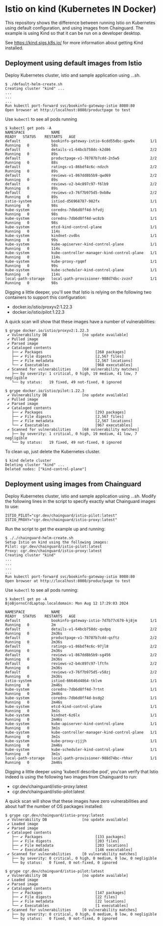 # Istio on kind (Kubernetes IN Docker)

This repository shows the difference between running Istio on Kubernetes using default configuration, 
and using images from Chainguard. The example is using Kind so that it can be run on a developer desktop.

See https://kind.sigs.k8s.io/ for more information about getting Kind installed.

## Deployment using default images from Istio
Deploy Kubernetes cluster, istio and sample application using ...sh.
```
$ ./default-helm-create.sh
Creating cluster "kind" ...
...
...
...
Run kubectl port-forward svc/bookinfo-gateway-istio 8080:80
Open browser at http://localhost:8080/productpage to test
```
Use `kubectl` to see all pods running
```
$ kubectl get pods -A
NAMESPACE            NAME                                         READY   STATUS    RESTARTS   AGE
default              bookinfo-gateway-istio-6cdd55dbc-gpw9x       1/1     Running   0          58s
default              details-v1-64bcb758dc-k2d86                  2/2     Running   0          89s
default              productpage-v1-78787b7cdd-2n5w5              2/2     Running   0          88s
default              ratings-v1-86bdf4c6c-ndzch                   2/2     Running   0          89s
default              reviews-v1-867dd8b5b9-qwd69                  2/2     Running   0          89s
default              reviews-v2-b4c897c97-f6lb9                   2/2     Running   0          89s
default              reviews-v3-76f7b975d5-9xb8w                  2/2     Running   0          89s
istio-system         istiod-d56968787-982fx                       1/1     Running   0          98s
kube-system          coredns-7db6d8ff4d-hfvdj                     1/1     Running   0          98s
kube-system          coredns-7db6d8ff4d-wc8zb                     1/1     Running   0          98s
kube-system          etcd-kind-control-plane                      1/1     Running   0          114s
kube-system          kindnet-zvdbs                                1/1     Running   0          99s
kube-system          kube-apiserver-kind-control-plane            1/1     Running   0          114s
kube-system          kube-controller-manager-kind-control-plane   1/1     Running   0          114s
kube-system          kube-proxy-rgqmf                             1/1     Running   0          99s
kube-system          kube-scheduler-kind-control-plane            1/1     Running   0          114s
local-path-storage   local-path-provisioner-988d74bc-zvzn7        1/1     Running   0          98s
```
Digging a little deeper, you'll see that Istio is relying on the following two containers to support this configuration:
* docker.io/istio/proxyv2:1.22.3
* docker.io/istio/pilot:1.22.3

A quick scan will show that these images have a number of vulnerabilities:
```
$ grype docker.io/istio/proxyv2:1.22.3
 ✔ Vulnerability DB                [no update available]
 ✔ Pulled image
 ✔ Parsed image
 ✔ Cataloged contents
   ├── ✔ Packages                        [268 packages]
   ├── ✔ File digests                    [2,567 files]
   ├── ✔ File metadata                   [2,567 locations]
   └── ✔ Executables                     [968 executables]
 ✔ Scanned for vulnerabilities     [68 vulnerability matches]
   ├── by severity: 1 critical, 0 high, 19 medium, 41 low, 7 negligible
   └── by status:   19 fixed, 49 not-fixed, 0 ignored

$ grype docker.io/istio/pilot:1.22.3
 ✔ Vulnerability DB                [no update available]
 ✔ Pulled image
 ✔ Parsed image
 ✔ Cataloged contents
   ├── ✔ Packages                        [293 packages]
   ├── ✔ File digests                    [2,567 files]
   ├── ✔ File metadata                   [2,567 locations]
   └── ✔ Executables                     [967 executables]
 ✔ Scanned for vulnerabilities     [68 vulnerability matches]
   ├── by severity: 1 critical, 0 high, 19 medium, 41 low, 7 negligible
   └── by status:   19 fixed, 49 not-fixed, 0 ignored
```
To clean up, just delete the Kubernetes cluster.
```
$ kind delete cluster
Deleting cluster "kind" ...
Deleted nodes: ["kind-control-plane"]
```

## Deployment using images from Chainguard
Deploy Kubernetes cluster, istio and sample application using ...sh. Modify the following lines in the script to specify exactly what Chainguard images to use:
```
ISTIO_PILOT="cgr.dev/chainguard/istio-pilot:latest"
ISTIO_PROXY="cgr.dev/chainguard/istio-proxy:latest"
```

Run the script to get the example up and running:
```
$ ././chainguard-helm-create.sh
Setup Istio on kind using the following images:
Pilot: cgr.dev/chainguard/istio-pilot:latest
Proxy: cgr.dev/chainguard/istio-proxy:latest
Creating cluster "kind"
...
...
...
...
Run kubectl port-forward svc/bookinfo-gateway-istio 8080:80
Open browser at http://localhost:8080/productpage to test
```
Use `kubectl` to see all pods running:
```
$ kubectl get po -A                                           BjoBjornsCrdLaptop.localdomain: Mon Aug 12 17:29:03 2024

NAMESPACE            NAME                                         READY   STATUS    RESTARTS   AGE
default              bookinfo-gateway-istio-7d7b77c678-kj8jm      1/1     Running   0          2m
default              details-v1-64bcb758dc-qvdpq                  2/2     Running   0          2m36s
default              productpage-v1-78787b7cdd-qsftz              2/2     Running   0          2m36s
default              ratings-v1-86bdf4c6c-97jl8                   2/2     Running   0          2m36s
default              reviews-v1-867dd8b5b9-sg456                  2/2     Running   0          2m36s
default              reviews-v2-b4c897c97-lftfn                   2/2     Running   0          2m36s
default              reviews-v3-76f7b975d5-v58zj                  2/2     Running   0          2m36s
istio-system         istiod-66646d4864-tklvm                      1/1     Running   0          2m46s
kube-system          coredns-7db6d8ff4d-7rtnt                     1/1     Running   0          2m46s
kube-system          coredns-7db6d8ff4d-bsdg2                     1/1     Running   0          2m46s
kube-system          etcd-kind-control-plane                      1/1     Running   0          3m1s
kube-system          kindnet-6z6lx                                1/1     Running   0          2m46s
kube-system          kube-apiserver-kind-control-plane            1/1     Running   0          3m1s
kube-system          kube-controller-manager-kind-control-plane   1/1     Running   0          3m1s
kube-system          kube-proxy-zjjjh                             1/1     Running   0          2m46s
kube-system          kube-scheduler-kind-control-plane            1/1     Running   0          3m1s
local-path-storage   local-path-provisioner-988d74bc-rhhxr        1/1     Running   0          2m46s
```
Digging a little deeper using 'kubectl describe pod', you'can verify that Istio indeed is using the following two images from Chainguard to run:
* cgr.dev/chainguard/istio-proxy:latest
* cgr.dev/chainguard/istio-pilot:latest

A quick scan will show that these images have zero vulnerabilities and about half the number of OS packages installed:
```
$ grype cgr.dev/chainguard/istio-proxy:latest
 ✔ Vulnerability DB                [no update available]
 ✔ Loaded image
 ✔ Parsed image
 ✔ Cataloged contents
   ├── ✔ Packages                        [133 packages]
   ├── ✔ File digests                    [203 files]
   ├── ✔ File metadata                   [203 locations]
   └── ✔ Executables                     [146 executables]
 ✔ Scanned for vulnerabilities     [0 vulnerability matches]
   ├── by severity: 0 critical, 0 high, 0 medium, 0 low, 0 negligible
   └── by status:   0 fixed, 0 not-fixed, 0 ignored

$ grype cgr.dev/chainguard/istio-pilot:latest
 ✔ Vulnerability DB                [no update available]
 ✔ Loaded image
 ✔ Parsed image
 ✔ Cataloged contents
   ├── ✔ Packages                        [147 packages]
   ├── ✔ File digests                    [22 files]
   ├── ✔ File metadata                   [22 locations]
   └── ✔ Executables                     [1 executables]
 ✔ Scanned for vulnerabilities     [0 vulnerability matches]
   ├── by severity: 0 critical, 0 high, 0 medium, 0 low, 0 negligible
   └── by status:   0 fixed, 0 not-fixed, 0 ignored
```
